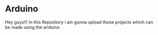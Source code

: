 # Arduino
Hey guys!!! In this Repository i am gonna upload those projects which can be made using the ariduino
